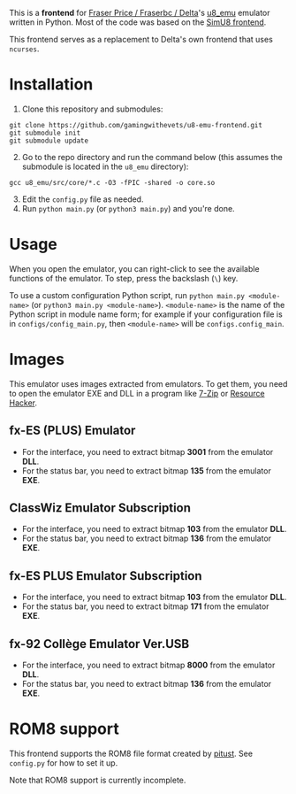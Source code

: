 This is a **frontend** for [Fraser Price / Fraserbc / Delta](https://github.com/Fraserbc)'s [u8_emu](https://github.com/Fraserbc/u8_emu) emulator written in Python. 
Most of the code was based on the [SimU8 frontend](https://github.com/gamingwithevets/simu8-frontend).

This frontend serves as a replacement to Delta's own frontend that uses `ncurses`.

# Installation
1. Clone this repository and submodules:
```shell
git clone https://github.com/gamingwithevets/u8-emu-frontend.git
git submodule init
git submodule update
```
2. Go to the repo directory and run the command below (this assumes the submodule is located in the `u8_emu` directory):
```shell
gcc u8_emu/src/core/*.c -O3 -fPIC -shared -o core.so
```
3. Edit the `config.py` file as needed.
4. Run `python main.py` (or `python3 main.py`) and you're done.

# Usage
When you open the emulator, you can right-click to see the available functions of the emulator. To step, press the backslash (`\`) key.

To use a custom configuration Python script, run `python main.py <module-name>` (or `python3 main.py <module-name>`).
`<module-name>` is the name of the Python script in module name form; for example if your configuration file is in `configs/config_main.py`, then `<module-name>` will be `configs.config_main`.

# Images
This emulator uses images extracted from emulators. To get them, you need to open the emulator EXE and DLL in a program like [7-Zip](https://7-zip.org) or [Resource Hacker](http://angusj.com/resourcehacker).

## fx-ES (PLUS) Emulator
- For the interface, you need to extract bitmap **3001** from the emulator **DLL**.
- For the status bar, you need to extract bitmap **135** from the emulator **EXE**.

## ClassWiz Emulator Subscription
- For the interface, you need to extract bitmap **103** from the emulator **DLL**.
- For the status bar, you need to extract bitmap **136** from the emulator **EXE**.

## fx-ES PLUS Emulator Subscription
- For the interface, you need to extract bitmap **103** from the emulator **DLL**.
- For the status bar, you need to extract bitmap **171** from the emulator **EXE**.

## fx-92 Collège Emulator Ver.USB
- For the interface, you need to extract bitmap **8000** from the emulator **DLL**.
- For the status bar, you need to extract bitmap **136** from the emulator **EXE**.

# ROM8 support
This frontend supports the ROM8 file format created by [pitust](https://github.com/pitust). See `config.py` for how to set it up.

Note that ROM8 support is currently incomplete.
